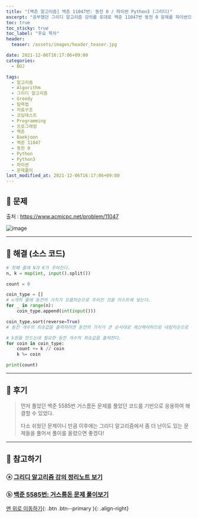 ```yaml
---
title: "[백준 알고리즘] 백준 11047번: 동전 0 / 파이썬 Python3 (그리디)"
excerpt: "공부했던 그리디 알고리즘 강의를 토대로 백준 11047번 동전 0 문제를 파이썬으로 풀어보았다."
toc: true
toc_sticky: true
toc_label: "주요 목차"
header:
  teaser: /assets/images/header_teaser.jpg

date: 2021-12-06T16:17:06+09:00
categories:
  - BOJ

tags:
  - 알고리즘
  - Algorithm
  - 그리디 알고리즘
  - Greedy
  - 탐욕법
  - 자료구조
  - 코딩테스트
  - Programming
  - 프로그래밍
  - 백준
  - Baekjoon
  - 백준 11047
  - 동전 0
  - Python
  - Python3
  - 파이썬
  - 문제풀이
last_modified_at: 2021-12-06T16:17:06+09:00
---
```


## 🔔 문제

출처 : <https://www.acmicpc.net/problem/11047>

![image](https://user-images.githubusercontent.com/78403443/144802902-88bded71-0cbb-4652-a479-d811726d59c2.png)

---

## 🔐 해결 (소스 코드)

```python
# 첫째 줄에 N과 K가 주어진다.
n, k = map(int, input().split())

count = 0

coin_type = []
# n개의 줄에 동전의 가치가 오름차순으로 주어진 것을 리스트에 넣는다.
for _ in range(n):
    coin_type.append(int(input()))

coin_type.sort(reverse=True)
# 동전 개수의 최솟값을 출력하려면 동전의 가치가 큰 순서대로 계산해야하므로 내림차순으로 정렬해줌    

# k원을 만드는데 필요한 동전 개수의 최솟값을 출력한다.
for coin in coin_type:
    count += k // coin
    k %= coin

print(count)
```

---

## 📝 후기

>먼저 풀었던 백준 5585번 거스름돈 문제를 풀었던 코드를 기반으로 응용하여 해결할 수 있었다.
>
>다소 쉬웠던 문제이니 만큼 이후에는 그리디 알고리즘에서 좀 더 난이도 있는 문제들을 풀어서 풀이를 올렸으면 좋겠다!

---

## 👣 참고하기

### ⓐ [그리디 알고리즘 강의 정리노트 보기](https://iceman-brandon.github.io/playdata%20algo/%ED%83%90%EC%9A%95%EB%B2%95/)

### ⓑ [백준 5585번: 거스름돈 문제 풀이보기](https://iceman-brandon.github.io/boj/%EB%B0%B1%EC%A4%80_5585%EB%B2%88_%EA%B1%B0%EC%8A%A4%EB%A6%84%EB%8F%88/#-%ED%95%B4%EA%B2%B0-%EC%86%8C%EC%8A%A4-%EC%BD%94%EB%93%9C)

[맨 위로 이동하기](#){: .btn .btn--primary }{: .align-right}